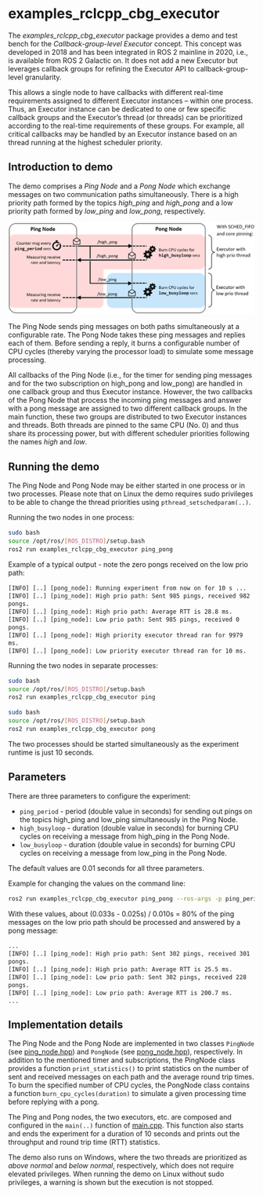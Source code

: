 # examples_rclcpp_cbg_executor

The *examples_rclcpp_cbg_executor* package provides a demo and test bench for the *Callback-group-level Executor* concept. This concept was developed in 2018 and has been integrated in ROS 2 mainline in 2020, i.e., is available from ROS 2 Galactic on. It does not add a new Executor but leverages callback groups for refining the Executor API to callback-group-level granularity.

This allows a single node to have callbacks with different real-time requirements assigned to different Executor instances – within one process. Thus, an Executor instance can be dedicated to one or few specific callback groups and the Executor’s thread (or threads) can be prioritized according to the real-time requirements of these groups. For example, all critical callbacks may be handled by an Executor instance based on an thread running at the highest scheduler priority.

## Introduction to demo

The demo comprises a *Ping Node* and a *Pong Node* which exchange messages on two communication paths simultaneously. There is a high priority path formed by the topics *high_ping* and *high_pong* and a low priority path formed by *low_ping* and *low_pong*, respectively.

![](doc/ping_pong_diagram.png)

The Ping Node sends ping messages on both paths simultaneously at a configurable rate. The Pong Node takes these ping messages and replies each of them. Before sending a reply, it burns a configurable number of CPU cycles (thereby varying the processor load) to simulate some message processing.

All callbacks of the Ping Node (i.e., for the timer for sending ping messages and for the two subscription on high_pong and low_pong) are handled in one callback group and thus Executor instance. However, the two callbacks of the Pong Node that process the incoming ping messages and answer with a pong message are assigned to two different callback groups. In the main function, these two groups are distributed to two Executor instances and threads. Both threads are pinned to the same CPU (No. 0) and thus share its processing power, but with different scheduler priorities following the names *high* and *low*.

## Running the demo

The Ping Node and Pong Node may be either started in one process or in two processes. Please note that on Linux the demo requires sudo privileges to be able to change the thread priorities using `pthread_setschedparam(..)`.

Running the two nodes in one process:

```bash
sudo bash
source /opt/ros/[ROS_DISTRO]/setup.bash
ros2 run examples_rclcpp_cbg_executor ping_pong
```

Example of a typical output - note the zero pongs received on the low prio path:

```
[INFO] [..] [pong_node]: Running experiment from now on for 10 s ...
[INFO] [..] [ping_node]: High prio path: Sent 985 pings, received 982 pongs.
[INFO] [..] [ping_node]: High prio path: Average RTT is 28.8 ms.
[INFO] [..] [ping_node]: Low prio path: Sent 985 pings, received 0 pongs.
[INFO] [..] [pong_node]: High priority executor thread ran for 9979 ms.
[INFO] [..] [pong_node]: Low priority executor thread ran for 10 ms.
```

Running the two nodes in separate processes:

```bash
sudo bash
source /opt/ros/[ROS_DISTRO]/setup.bash
ros2 run examples_rclcpp_cbg_executor ping
```

```bash
sudo bash
source /opt/ros/[ROS_DISTRO]/setup.bash
ros2 run examples_rclcpp_cbg_executor pong
```

The two processes should be started simultaneously as the experiment runtime is just 10 seconds.

## Parameters

There are three parameters to configure the experiment:

* `ping_period` - period (double value in seconds) for sending out pings on the topics high_ping and low_ping simultaneously in the Ping Node.
* `high_busyloop` - duration (double value in seconds) for burning CPU cycles on receiving a message from high_ping in the Pong Node.
* `low_busyloop` - duration (double value in seconds) for burning CPU cycles on receiving a message from low_ping in the Pong Node.

The default values are 0.01 seconds for all three parameters.

Example for changing the values on the command line:

```bash
ros2 run examples_rclcpp_cbg_executor ping_pong --ros-args -p ping_period:=0.033 -p high_busyloop:=0.025
```

With these values, about (0.033s - 0.025s) / 0.010s = 80% of the ping messages on the low prio path should be processed and answered by a pong message:

```
...
[INFO] [..] [ping_node]: High prio path: Sent 302 pings, received 301 pongs.
[INFO] [..] [ping_node]: High prio path: Average RTT is 25.5 ms.
[INFO] [..] [ping_node]: Low prio path: Sent 302 pings, received 228 pongs.
[INFO] [..] [ping_node]: Low prio path: Average RTT is 200.7 ms.
...
```

## Implementation details

The Ping Node and the Pong Node are implemented in two classes `PingNode` (see [ping_node.hpp](include/examples_rclcpp_cbg_executor/ping_node.hpp)) and `PongNode` (see [pong_node.hpp](include/examples_rclcpp_cbg_executor/pong_node.hpp)), respectively. In addition to the mentioned timer and subscriptions, the PingNode class provides a function `print_statistics()` to print statistics on the number of sent and received messages on each path and the average round trip times. To burn the specified number of CPU cycles, the PongNode class contains a function `burn_cpu_cycles(duration)` to simulate a given processing time before replying with a pong.

The Ping and Pong nodes, the two executors, etc. are composed and configured in the `main(..)` function of [main.cpp](src/main.cpp). This function also starts and ends the experiment for a duration of 10 seconds and prints out the throughput and round trip time (RTT) statistics.

The demo also runs on Windows, where the two threads are prioritized as *above normal* and *below normal*, respectively, which does not require elevated privileges. When running the demo on Linux without sudo privileges, a warning is shown but the execution is not stopped.
